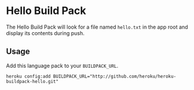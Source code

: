 # Hello Build Pack

The Hello Build Pack will look for a file named `hello.txt` in the app root and
display its contents during push.

## Usage

Add this language pack to your `BUILDPACK_URL`.

    heroku config:add BUILDPACK_URL="http://github.com/heroku/heroku-buildpack-hello.git"
